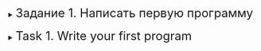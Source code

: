 <details>
<summary><font size="+2">Задание 1. Написать первую программу</font></summary><br>

1. Перейдите на сайт [replit](https://repl.it/).
2. Создайте новый проект C++. Чтобы это сделать, нажмите кнопку `Create`, выберите шаблон С++, по желанию измените название, которое будет сгенерировано автоматически, и затем нажмите кнопку `Create repl`. В презентации к первой лекции вы можете ещё раз посмотреть, как это делается.
3. После того, как вы нажали `Create repl`, в браузере откроется проект с файлом `main.cpp` и стандартным кодом ниже. Он всегда появляется при создании нового repl.

```cs
#include <iostream>

int main() 
{
  std::cout << "Hello World!\n";
}
```
4. Измените текст в кавычках "Hello world!" на своё имя, например "Евгений". Не удаляйте символы \n в конце этой строки.

```cs
#include <iostream>

int main() 
{
  std::cout << "Евгений\n";
}
```
5. Запустите программу, нажав кнопку `Run`. На экране вы получите результат выполнения программы – вывод текста «Евгений».

```
Евгений
```
6. Добавьте ещё одну строку с выводом вашего возраста, например 28. Обратите внимание на отсутствие кавычек вокруг числа и отдельный символ переноса строки.

```cs
#include <iostream>

int main() 
{
  std::cout << "Евгений\n";
  std::cout << 28 << "\n";
}
```
7. Запустите программу. На экране вы увидете текст:

```
Евгений
28
```
8. Задача выполнена. Поздравляем! Не забудьте подставить в код своё имя и возраст :)
</details>
<br>

<details>
<summary><font size="+2">Task 1. Write your first program</font></summary><br>

1. Go to the website [replit](https://repl.it/).
2. Create a new C++ project. To do this, click the `Create` button, select the C++ template, optionally change the name, which will be generated automatically, and then click the `Create repl` button. In the presentation for the first lecture you can see again how this is done.
3. After you clicked `Create repl`, the project will open in the browser with the `main.cpp` file and the standard code below. It always appears when creating a new repl.

```cs
#include <iostream>

int main() 
{
  std::cout << "Hello World!\n";
}
```
4. Change the text in quotes to "Hello world!" in your name, for example "Eugene". Do not remove the \n characters at the end of this line.

```cs
#include <iostream>

int main() 
{
  std::cout << "Евгений\n";
}
```
5. Run the program by clicking the `Run` button. On the screen you will receive the result of executing the program - the output of the text “Eugene”.

```
Евгений
```
6. Add another line with your age, for example 28. Note the absence of quotes around the number and the separate line break character.

```cs
#include <iostream>

int main() 
{
  std::cout << "Евгений\n";
  std::cout << 28 << "\n";
}
```
7. Launch the program. You will see the text on the screen:

```
Евгений
28
```
8. Task completed. Congratulations! Don't forget to put your name and age into the code :)
</details>
<br>